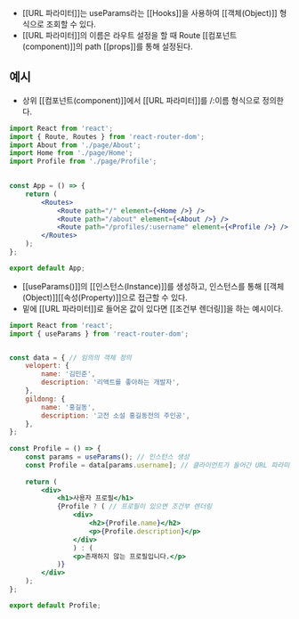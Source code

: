 - [[URL 파라미터]]는 useParams라는 [[Hooks]]을 사용하여 [[객체(Object)]] 형식으로 조회할 수 있다.
- [[URL 파라미터]]의 이름은 라우트 설정을 할 때 Route [[컴포넌트(component)]]의 path [[props]]를 통해 설정된다.

## 예시

- 상위 [[컴포넌트(component)]]에서 [[URL 파라미터]]를 /:이름 형식으로 정의한다.

```jsx
import React from 'react';
import { Route, Routes } from 'react-router-dom';
import About from './page/About';
import Home from './page/Home';
import Profile from './page/Profile';

  
const App = () => {
	return (
		<Routes>
			<Route path="/" element={<Home />} />
			<Route path="/about" element={<About />} />
			<Route path="/profiles/:username" element={<Profile />} />
		</Routes>
	);
};

export default App;
```

- [[useParams()]]의 [[인스턴스(Instance)]]를 생성하고, 인스턴스를 통해 [[객체(Object)]][[속성(Property)]]으로 접근할 수 있다.
- 밑에 [[URL 파라미터]]로 들어온 값이 있다면 [[조건부 렌더링]]을 하는 예시이다.

```jsx
import React from 'react';
import { useParams } from 'react-router-dom';


const data = { // 임의의 객체 정의
	velopert: {
		name: '김민준',
		description: '리액트를 좋아하는 개발자',
	},
	gildong: {
		name: '홍길동',
		description: '고전 소설 홍길동전의 주인공',
	},
};
  
const Profile = () => {
	const params = useParams(); // 인스턴스 생성
	const Profile = data[params.username]; // 클라이언트가 들어간 URL 파라미터 이름 검색
	
	return (
		<div>
			<h1>사용자 프로필</h1>
			{Profile ? ( // 프로필이 있으면 조건부 렌더링
				<div>
					<h2>{Profile.name}</h2>
					<p>{Profile.description}</p>
				</div>
				) : (
				<p>존재하지 않는 프로필입니다.</p>
			)}
		</div>
	);
};

export default Profile;
```